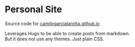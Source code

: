 # Personal Site
Source code for [camilogarcialarotta.github.io](https://camilogarcialarotta.github.io/)

Leverages Hugo to be able to create posts from markdown.  
But it does not use any themes. Just plain CSS.
